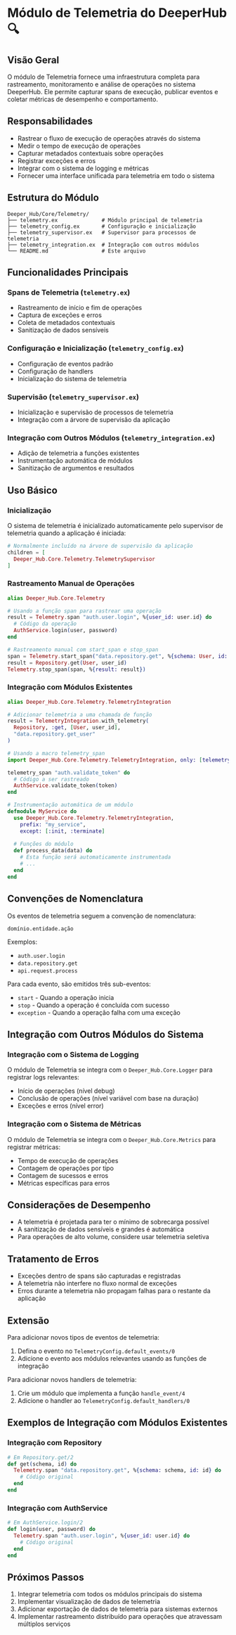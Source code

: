 # Módulo de Telemetria do DeeperHub 🔍

## Visão Geral

O módulo de Telemetria fornece uma infraestrutura completa para rastreamento, monitoramento e análise de operações no sistema DeeperHub. Ele permite capturar spans de execução, publicar eventos e coletar métricas de desempenho e comportamento.

## Responsabilidades

- Rastrear o fluxo de execução de operações através do sistema
- Medir o tempo de execução de operações
- Capturar metadados contextuais sobre operações
- Registrar exceções e erros
- Integrar com o sistema de logging e métricas
- Fornecer uma interface unificada para telemetria em todo o sistema

## Estrutura do Módulo

```
Deeper_Hub/Core/Telemetry/
├── telemetry.ex              # Módulo principal de telemetria
├── telemetry_config.ex       # Configuração e inicialização
├── telemetry_supervisor.ex   # Supervisor para processos de telemetria
├── telemetry_integration.ex  # Integração com outros módulos
└── README.md                 # Este arquivo
```

## Funcionalidades Principais

### Spans de Telemetria (`telemetry.ex`)

- Rastreamento de início e fim de operações
- Captura de exceções e erros
- Coleta de metadados contextuais
- Sanitização de dados sensíveis

### Configuração e Inicialização (`telemetry_config.ex`)

- Configuração de eventos padrão
- Configuração de handlers
- Inicialização do sistema de telemetria

### Supervisão (`telemetry_supervisor.ex`)

- Inicialização e supervisão de processos de telemetria
- Integração com a árvore de supervisão da aplicação

### Integração com Outros Módulos (`telemetry_integration.ex`)

- Adição de telemetria a funções existentes
- Instrumentação automática de módulos
- Sanitização de argumentos e resultados

## Uso Básico

### Inicialização

O sistema de telemetria é inicializado automaticamente pelo supervisor de telemetria quando a aplicação é iniciada:

```elixir
# Normalmente incluído na árvore de supervisão da aplicação
children = [
  Deeper_Hub.Core.Telemetry.TelemetrySupervisor
]
```

### Rastreamento Manual de Operações

```elixir
alias Deeper_Hub.Core.Telemetry

# Usando a função span para rastrear uma operação
result = Telemetry.span "auth.user.login", %{user_id: user.id} do
  # Código da operação
  AuthService.login(user, password)
end

# Rastreamento manual com start_span e stop_span
span = Telemetry.start_span("data.repository.get", %{schema: User, id: user_id})
result = Repository.get(User, user_id)
Telemetry.stop_span(span, %{result: result})
```

### Integração com Módulos Existentes

```elixir
alias Deeper_Hub.Core.Telemetry.TelemetryIntegration

# Adicionar telemetria a uma chamada de função
result = TelemetryIntegration.with_telemetry(
  Repository, :get, [User, user_id],
  "data.repository.get_user"
)

# Usando a macro telemetry_span
import Deeper_Hub.Core.Telemetry.TelemetryIntegration, only: [telemetry_span: 2]

telemetry_span "auth.validate_token" do
  # Código a ser rastreado
  AuthService.validate_token(token)
end

# Instrumentação automática de um módulo
defmodule MyService do
  use Deeper_Hub.Core.Telemetry.TelemetryIntegration,
    prefix: "my_service",
    except: [:init, :terminate]
    
  # Funções do módulo
  def process_data(data) do
    # Esta função será automaticamente instrumentada
    # ...
  end
end
```

## Convenções de Nomenclatura

Os eventos de telemetria seguem a convenção de nomenclatura:

```
domínio.entidade.ação
```

Exemplos:
- `auth.user.login`
- `data.repository.get`
- `api.request.process`

Para cada evento, são emitidos três sub-eventos:
- `start` - Quando a operação inicia
- `stop` - Quando a operação é concluída com sucesso
- `exception` - Quando a operação falha com uma exceção

## Integração com Outros Módulos do Sistema

### Integração com o Sistema de Logging

O módulo de Telemetria se integra com o `Deeper_Hub.Core.Logger` para registrar logs relevantes:
- Início de operações (nível debug)
- Conclusão de operações (nível variável com base na duração)
- Exceções e erros (nível error)

### Integração com o Sistema de Métricas

O módulo de Telemetria se integra com o `Deeper_Hub.Core.Metrics` para registrar métricas:
- Tempo de execução de operações
- Contagem de operações por tipo
- Contagem de sucessos e erros
- Métricas específicas para erros

## Considerações de Desempenho

- A telemetria é projetada para ter o mínimo de sobrecarga possível
- A sanitização de dados sensíveis e grandes é automática
- Para operações de alto volume, considere usar telemetria seletiva

## Tratamento de Erros

- Exceções dentro de spans são capturadas e registradas
- A telemetria não interfere no fluxo normal de exceções
- Erros durante a telemetria não propagam falhas para o restante da aplicação

## Extensão

Para adicionar novos tipos de eventos de telemetria:

1. Defina o evento no `TelemetryConfig.default_events/0`
2. Adicione o evento aos módulos relevantes usando as funções de integração

Para adicionar novos handlers de telemetria:

1. Crie um módulo que implementa a função `handle_event/4`
2. Adicione o handler ao `TelemetryConfig.default_handlers/0`

## Exemplos de Integração com Módulos Existentes

### Integração com Repository

```elixir
# Em Repository.get/2
def get(schema, id) do
  Telemetry.span "data.repository.get", %{schema: schema, id: id} do
    # Código original
  end
end
```

### Integração com AuthService

```elixir
# Em AuthService.login/2
def login(user, password) do
  Telemetry.span "auth.user.login", %{user_id: user.id} do
    # Código original
  end
end
```

## Próximos Passos

1. Integrar telemetria com todos os módulos principais do sistema
2. Implementar visualização de dados de telemetria
3. Adicionar exportação de dados de telemetria para sistemas externos
4. Implementar rastreamento distribuído para operações que atravessam múltiplos serviços
